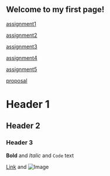 ## Welcome to my first page!

[assignment1](https://github.com/chuqing-1996/chuqing-1996.github.io/tree/main/assignments/assignment1) 

[assignment2](https://airtable.com/shrInW7ZSXKx5SeSd/embed)

[assignment3]()

[assignment4]()

[assignment5]()

[proposal](https://github.com/chuqing-1996/chuqing-1996.github.io/tree/main/assignments/proposal)

# Header 1
## Header 2
### Header 3

**Bold** and _Italic_ and `Code` text

[Link](url) and ![Image](src)
```
